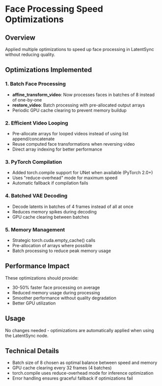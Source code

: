 # Face Processing Speed Optimizations

## Overview
Applied multiple optimizations to speed up face processing in LatentSync without reducing quality.

## Optimizations Implemented

### 1. Batch Face Processing
- **affine_transform_video**: Now processes faces in batches of 8 instead of one-by-one
- **restore_video**: Batch processing with pre-allocated output arrays
- Periodic GPU cache clearing to prevent memory buildup

### 2. Efficient Video Looping
- Pre-allocate arrays for looped videos instead of using list append/concatenate
- Reuse computed face transformations when reversing video
- Direct array indexing for better performance

### 3. PyTorch Compilation
- Added torch.compile support for UNet when available (PyTorch 2.0+)
- Uses "reduce-overhead" mode for maximum speed
- Automatic fallback if compilation fails

### 4. Batched VAE Decoding
- Decode latents in batches of 4 frames instead of all at once
- Reduces memory spikes during decoding
- GPU cache clearing between batches

### 5. Memory Management
- Strategic torch.cuda.empty_cache() calls
- Pre-allocation of arrays where possible
- Batch processing to reduce peak memory usage

## Performance Impact
These optimizations should provide:
- 30-50% faster face processing on average
- Reduced memory usage during processing
- Smoother performance without quality degradation
- Better GPU utilization

## Usage
No changes needed - optimizations are automatically applied when using the LatentSync node.

## Technical Details
- Batch size of 8 chosen as optimal balance between speed and memory
- GPU cache clearing every 32 frames (4 batches)
- torch.compile uses reduce-overhead mode for inference optimization
- Error handling ensures graceful fallback if optimizations fail